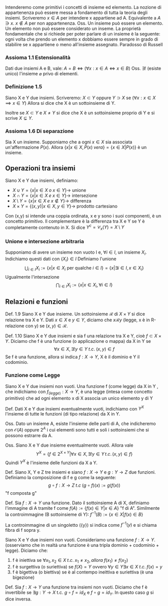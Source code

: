 Intenderemo come primitivi i concetti di insieme ed elemento.
La nozione di appartenenza può essere messa a fondamento di tutta la teoria degli insiemi.
Scriveremo $x\in A$ per intendere x appartiene ad A. Equivalente a $A\ni x$.
$x\notin A$ per non appartenenza.
Oss. Un insieme può essere un elemento. Un elemento non può essere considerato un inseme.
La proprietà fondamentale che si richiede per poter parlare di un insieme è la seguente: ogni volta che prendo un elemento x dobbiamo essere sempre in grado di stabilire se x appartiene o meno all'insieme assegnato.
Paradosso di Russell
### Assioma 1.1 Estensionalità
Dati due insiemi A e B, vale: $A=B \iff (\forall x:x\in A\iff x\in B)$
Oss. $\exists!$ (esiste unico) l'insieme $\varnothing$ privo di elementi.
### Definizione 1.5
Siano X e Y due insiemi. Scriveremo:
$X\subset Y$ oppure $Y\supset X$ se $(\forall x: x\in X \implies x \in Y)$
Allora si dice che X è un sottoinsieme di Y.

Inoltre se $X\subset Y$ e $X\ne Y$ si dice che X è un sottoinsieme proprio di Y e si scrive $X\subsetneq Y$.
### Assioma 1.6 Di separazione
Sia X un insieme. Supponiamo che a ogni $x\in X$ sia associata un'affermazione $P(x)$. Allora $\{x|x\in X, P(x)\;vera\}=\{x\in X|P(x)\}$ è un insieme. 

## Operazioni tra insiemi

Siano X e Y due insiemi, definiamo:
- $X\cup Y = \{x|x\in X\;o\; x\in Y\}\rightarrow$ unione
- $X\cap Y=\{x|x\in X\; e \; x\in Y\}\rightarrow$ intersezione
- $X\setminus Y=\{x|x\in X\; e \; x\notin Y\}\rightarrow$ differenza
- $X\times Y=\{(x,y)|x\in X,y\in Y\}\rightarrow$ prodotto cartesiano

Con (x,y) si intende una coppia ordinata, x e y sono i suoi componenti, è un concetto primitivo.
Il complementare è la differenza tra X e Y se Y è completamente contenuto in X. Si dice $Y^c=\mathcal C_x(Y)=X\setminus Y$

### Unione e intersezione arbitraria
Supponiamo di avere un insieme non vuoto I e, $\forall i\in I$, un insieme $X_i$. Indichiamo questi dati con $\{X_i\}\in I$
Definiamo l'unione $$\bigcup_{i\in I} X_i:=\{x|x\in X_i\text{ per qualche }i\in I\}=\{x|\exists i\in I,x\in X_i\}$$
Ugualmente l'intersezione $$\bigcap_{i\in I}X_i:=\{x|x\in X_i,\forall i\in I\}$$
## Relazioni e funzioni
Def. 1.9 Siano X e Y due insieme. Un sottoinsieme $\mathcal R$ di $X\times Y$ si dice relazione tra X e Y. Dati $x\in X$ e $y\in Y$, diciamo che $x\mathcal R y$ (legge, x è in R-relazione con y) se $(x,y)\in\mathcal R$.

Def. 1.10 Siano X e Y due insiemi e sia f una relazione tra X e Y, cioè $f\subset X\times Y$. Diciamo che f è una funzione (o applicazione o mappa) da X in Y se $$\forall x\in X, \exists!y\in Y\;t.c.\;(x,y)\in f$$
Se f è una funzione, allora si indica $f:X\to Y$,  X è il dominio e Y il codominio.
### Funzione come Legge
Siano X e Y due insiemi non vuoti. Una funzione f (come legge) da X in Y , che indichiamo con $f_{(legge)}:X\to Y$, è una legge (intesa come concetto primitivo) che ad ogni elemento x di X associa un unico elemento y di Y

Def. Dati X e Y due insiemi eventualmente vuoti, indichiamo con $Y^X$ l'insieme  di tutte le funzioni (di tipo relazione) da X in Y.

Oss. Dato un insieme A, esiste l'insieme delle parti di A, che indicheremo con $\mathcal O(A)$ oppure $2^A$ i cui elementi sono tutti e soli i sottoinsiemi che si possono estrarre da A. 

Oss. Siano X e Y due insieme eventualmente vuoti. Allora vale
$$Y^X=\{f\in2^{X\times Y}|\forall x\in X,\exists!y\in Y\, t.c.\, (x,y)\in f\}$$
Quindi $Y^X$ è l'insieme delle funzioni da X a Y.

Def. Siano X, Y e Z tre insiemi e siano $f:X\to Y$ e $g:Y\to Z$ due funzioni. Definiamo la composizione di f e g come la seguente:
$$g\circ f:X\to Z\; t.c\; (g\circ f)(x):=g(f(x))$$
"f composta g"

Def. Sia $f:X\to Y$ una funzione. Dato il sottoinsieme A di X, definiamo l'immagine di A tramite f come $f(A):=\{f(x)\in Y|x\in A\}$  "f di A". 
Similmente la controimmagine (B sottoinsieme di Y): $f^{-1}(B):=\{x\in X|f(x)\in B\}$

La controimmagine di un singoletto ({y}) si indica come $f^{-1}(y)$ e si chiama fibra di f sopra y.

Siano X e Y due insiemi non vuoti. Consideriamo una funzione $f:X\to Y$. (osserviamo che in realtà una funzione è una tripla dominio + codominio + legge).
Diciamo che:
1. f è iniettiva se $\forall x_1, x_2\in X\; t.c.\; x_1\ne x_2,allora\;f(x_1)\ne f(x_2)$
2. f è surgettiva (o suriettiva) se $f(X)=Y$ ovvero $\forall y\in Y\exists x\in X\; t.c.\; f(x)=y$
3. f è bigettiva (o biettiva) se è al contempo ineittiva e suriettiva (è una bigezione)

Def. Sia $f:X\to Y$ una funzione tra insiemi non vuoti. Diciamo che f è invertibile se $\exists g:Y\to X$ t.c. $g\circ f=id_X$ e $f\circ g=id_Y$. In questo caso $g$ si dice inversa.
